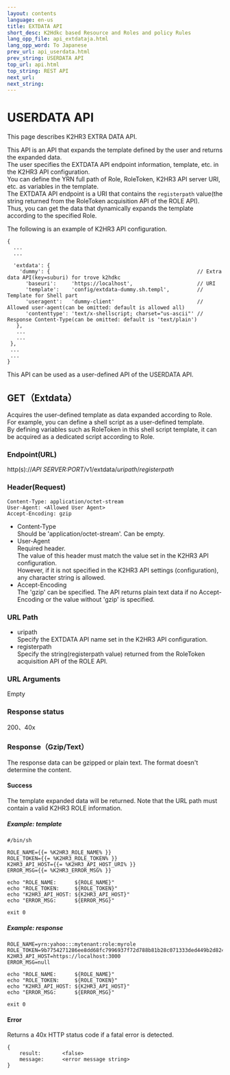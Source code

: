```yaml
---
layout: contents
language: en-us
title: EXTDATA API
short_desc: K2Hdkc based Resource and Roles and policy Rules
lang_opp_file: api_extdataja.html
lang_opp_word: To Japanese
prev_url: api_userdata.html
prev_string: USERDATA API
top_url: api.html
top_string: REST API
next_url: 
next_string: 
---
```


# USERDATA API
This page describes K2HR3 EXTRA DATA API.  

This API is an API that expands the template defined by the user and returns the expanded data.  
The user specifies the EXTDATA API endpoint information, template, etc. in the K2HR3 API configuration.  
You can define the YRN full path of Role, RoleToken, K2HR3 API server URI, etc. as variables in the template.  
The EXTDATA API endpoint is a URI that contains the `registerpath` value(the string returned from the RoleToken acquisition API of the ROLE API).  
Thus, you can get the data that dynamically expands the template according to the specified Role.  

The following is an example of K2HR3 API configuration.  
```
{
  ...
  ...

  'extdata': {
    'dummy': {                                                // Extra data API(key=suburi) for trove k2hdkc
      'baseuri':     'https://localhost',                     // URI
      'template':    'config/extdata-dummy.sh.templ',         // Template for Shell part
      'useragent':   'dummy-client'                           // Allowed user-agent(can be omitted: default is allowed all)
      'contenttype': 'text/x-shellscript; charset="us-ascii"' // Response Content-Type(can be omitted: default is 'text/plain')
   },
   ...
   ...
 },
 ...
 ...
}
```

This API can be used as a user-defined API of the USERDATA API.  

## GET（Extdata）
Acquires the user-defined template as data expanded according to Role.  
For example, you can define a shell script as a user-defined template.  
By defining variables such as RoleToken in this shell script template, it can be acquired as a dedicated script according to Role.  

### Endpoint(URL)
http(s)://_API SERVER:PORT_/v1/extdata/_uripath_/_registerpath_

### Header(Request)
```
Content-Type: application/octet-stream
User-Agent: <Allowed User Agent>
Accept-Encoding: gzip
```
- Content-Type  
Should be 'application/octet-stream'. Can be empty.  
- User-Agent  
Required header.  
The value of this header must match the value set in the K2HR3 API configuration.  
However, if it is not specified in the K2HR3 API settings (configuration), any character string is allowed.  
- Accept-Encoding  
The 'gzip' can be specified. The API returns plain text data if no Accept-Encoding or the value without 'gzip' is specified.  

### URL Path
- uripath  
Specify the EXTDATA API name set in the K2HR3 API configuration.  
- registerpath  
Specify the string(registerpath value) returned from the RoleToken acquisition API of the ROLE API.  

### URL Arguments
Empty

### Response status
200、40x

### Response（Gzip/Text）
The response data can be gzipped or plain text. The format doesn't determine the content.

#### Success
The template expanded data will be returned. Note that the URL path must contain a valid K2HR3 ROLE information.

##### Example: template
```
#/bin/sh

ROLE_NAME={{= %K2HR3_ROLE_NAME% }}
ROLE_TOKEN={{= %K2HR3_ROLE_TOKEN% }}
K2HR3_API_HOST={{= %K2HR3_API_HOST_URI% }}
ERROR_MSG={{= %K2HR3_ERROR_MSG% }}

echo "ROLE_NAME:      ${ROLE_NAME}"
echo "ROLE_TOKEN:     ${ROLE_TOKEN}"
echo "K2HR3_API_HOST: ${K2HR3_API_HOST}"
echo "ERROR_MSG:      ${ERROR_MSG}"

exit 0
```

##### Example: response
```
ROLE_NAME=yrn:yahoo:::mytenant:role:myrole
ROLE_TOKEN=9b7754271286ee8dd68fc7996937f72d788b81b28c071333ded449b2d824636b
K2HR3_API_HOST=https://localhost:3000
ERROR_MSG=null

echo "ROLE_NAME:      ${ROLE_NAME}"
echo "ROLE_TOKEN:     ${ROLE_TOKEN}"
echo "K2HR3_API_HOST: ${K2HR3_API_HOST}"
echo "ERROR_MSG:      ${ERROR_MSG}"

exit 0
```

#### Error
Returns a 40x HTTP status code if a fatal error is detected.
```
{
    result:       <false>
    message:      <error message string>
}
```
